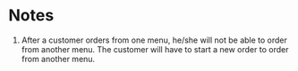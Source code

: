 # Notes
1. After a customer orders from one menu, he/she will not be able to order from another menu. The customer will have to start a new order to order from another menu.


